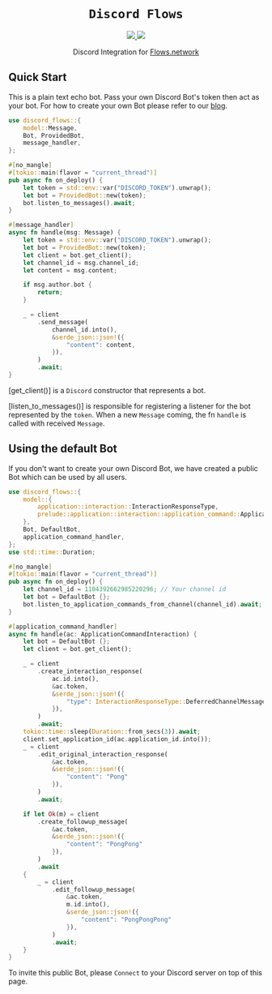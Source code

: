 <div align="center">
  <h1><code>Discord Flows</code></h1>
  <a href="https://docs.rs/discord-flows/">
    <img src="https://docs.rs/discord-flows/badge.svg">
  </a>
  <a href="https://crates.io/crates/discord-flows">
    <img src="https://img.shields.io/crates/v/discord-flows.svg">
  </a>

  Discord Integration for [Flows.network](https://flows.network)
</div>

## Quick Start

This is a plain text echo bot. Pass your own Discord Bot's token then act
as your bot. For how to create your own Bot please refer to our [blog](https://flows.network/blog/discord-chat-bot-guide).

```rust
use discord_flows::{
    model::Message,
    Bot, ProvidedBot,
    message_handler,
};

#[no_mangle]
#[tokio::main(flavor = "current_thread")]
pub async fn on_deploy() {
    let token = std::env::var("DISCORD_TOKEN").unwrap();
    let bot = ProvidedBot::new(token);
    bot.listen_to_messages().await;
}

#[message_handler]
async fn handle(msg: Message) {
    let token = std::env::var("DISCORD_TOKEN").unwrap();
    let bot = ProvidedBot::new(token);
    let client = bot.get_client();
    let channel_id = msg.channel_id;
    let content = msg.content;

    if msg.author.bot {
        return;
    }

    _ = client
        .send_message(
            channel_id.into(),
            &serde_json::json!({
                "content": content,
            }),
        )
        .await;
}
```

[get_client()] is a `Discord` constructor that represents a bot.

[listen_to_messages()] is responsible for registering a listener for the bot
represented by the `token`. When a new `Message` coming, the fn `handle`
is called with received `Message`.


## Using the default Bot
If you don't want to create your own Discord Bot, we have created a public Bot which can be used by all users.

```rust
use discord_flows::{
    model::{
        application::interaction::InteractionResponseType,
        prelude::application::interaction::application_command::ApplicationCommandInteraction,
    },
    Bot, DefaultBot,
    application_command_handler,
};
use std::time::Duration;

#[no_mangle]
#[tokio::main(flavor = "current_thread")]
pub async fn on_deploy() {
    let channel_id = 1104392662985220296; // Your channel id
    let bot = DefaultBot {};
    bot.listen_to_application_commands_from_channel(channel_id).await;
}

#[application_command_handler]
async fn handle(ac: ApplicationCommandInteraction) {
    let bot = DefaultBot {};
    let client = bot.get_client();

    _ = client
        .create_interaction_response(
            ac.id.into(),
            &ac.token,
            &serde_json::json!({
                "type": InteractionResponseType::DeferredChannelMessageWithSource as u8,
            }),
        )
        .await;
    tokio::time::sleep(Duration::from_secs(3)).await;
    client.set_application_id(ac.application_id.into());
    _ = client
        .edit_original_interaction_response(
            &ac.token,
            &serde_json::json!({
                "content": "Pong"
            }),
        )
        .await;

    if let Ok(m) = client
        .create_followup_message(
            &ac.token,
            &serde_json::json!({
                "content": "PongPong"
            }),
        )
        .await
    {
        _ = client
            .edit_followup_message(
                &ac.token,
                m.id.into(),
                &serde_json::json!({
                    "content": "PongPongPong"
                }),
            )
            .await;
    }
}
```

To invite this public Bot, please `Connect` to your Discord server on top of this page.
